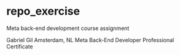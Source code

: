 # repo_exercise
Meta back-end development course assignment

Gabriel Gil
Amsterdam, NL
Meta Back-End Developer Professional Certificate
